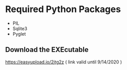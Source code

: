 # Required Python Packages

- PIL
- Sqlite3
- Pyglet
## Download the EXEcutable

  https://easyupload.io/2jtg2z
  ( link valid until 9/14/2020 )

